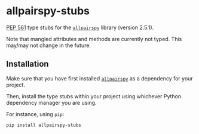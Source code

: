 # allpairspy-stubs

[PEP 561](https://peps.python.org/pep-0561/) type stubs for the
[`allpairspy`](https://pypi.org/project/allpairspy/) library (version 2.5.1).

Note that mangled attributes and methods are currently not typed. This may/may not change
in the future.

## Installation

Make sure that you have first installed
[`allpairspy`](https://pypi.org/project/allpairspy/) as a dependency for your project.

Then, install the type stubs within your project using whichever Python dependency manager
you are using.

For instance, using `pip`:

```sh
pip install allpairspy-stubs
```
